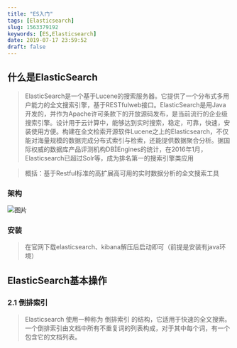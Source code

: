 ```yaml
---
title: "ES入门"
tags: [Elasticsearch]
slug: 1563379192
keywords: [ES,Elasticsearch]
date: 2019-07-17 23:59:52
draft: false
---
```

##  什么是ElasticSearch
> ElasticSearch是一个基于Lucene的搜索服务器。它提供了一个分布式多用户能力的全文搜索引擎，基于RESTfulweb接口。ElasticSearch是用Java开发的，并作为Apache许可条款下的开放源码发布，是当前流行的企业级搜索引擎。设计用于云计算中，能够达到实时搜索，稳定，可靠，快速，安装使用方便。构建在全文检索开源软件Lucene之上的Elasticsearch，不仅能对海量规模的数据完成分布式索引与检索，还能提供数据聚合分析。据国际权威的数据库产品评测机构DBEngines的统计，在2016年1月，Elasticsearch已超过Solr等，成为排名第一的搜索引擎类应用

> 概括：基于Restful标准的高扩展高可用的实时数据分析的全文搜索工具

### 架构
![图片](http://localhost:1313/images/Snipaste_2019-07-18_00-12-31.png)
### 安装
> 在官网下载elasticsearch、kibana解压后启动即可（前提是安装有java环境）


## ElasticSearch基本操作
### 2.1 倒排索引
> Elasticsearch 使用一种称为 倒排索引 的结构，它适用于快速的全文搜索。一个倒排索引由文档中所有不重复词的列表构成，对于其中每个词，有一个包含它的文档列表。